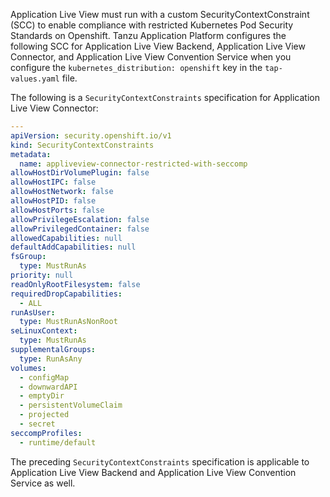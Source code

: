 Application Live View must run with a custom SecurityContextConstraint (SCC) to enable compliance
with restricted Kubernetes Pod Security Standards on Openshift.
Tanzu Application Platform configures the following SCC for Application Live View Backend,
Application Live View Connector, and Application Live View Convention Service when you configure
the `kubernetes_distribution: openshift` key in the `tap-values.yaml` file.

The following is a `SecurityContextConstraints` specification for Application Live View Connector:

```yaml
---
apiVersion: security.openshift.io/v1
kind: SecurityContextConstraints
metadata:
  name: appliveview-connector-restricted-with-seccomp
allowHostDirVolumePlugin: false
allowHostIPC: false
allowHostNetwork: false
allowHostPID: false
allowHostPorts: false
allowPrivilegeEscalation: false
allowPrivilegedContainer: false
allowedCapabilities: null
defaultAddCapabilities: null
fsGroup:
  type: MustRunAs
priority: null
readOnlyRootFilesystem: false
requiredDropCapabilities:
  - ALL
runAsUser:
  type: MustRunAsNonRoot
seLinuxContext:
  type: MustRunAs
supplementalGroups:
  type: RunAsAny
volumes:
  - configMap
  - downwardAPI
  - emptyDir
  - persistentVolumeClaim
  - projected
  - secret
seccompProfiles:
  - runtime/default
```

The preceding `SecurityContextConstraints` specification is applicable to Application Live View Backend and Application Live View Convention Service as well.
